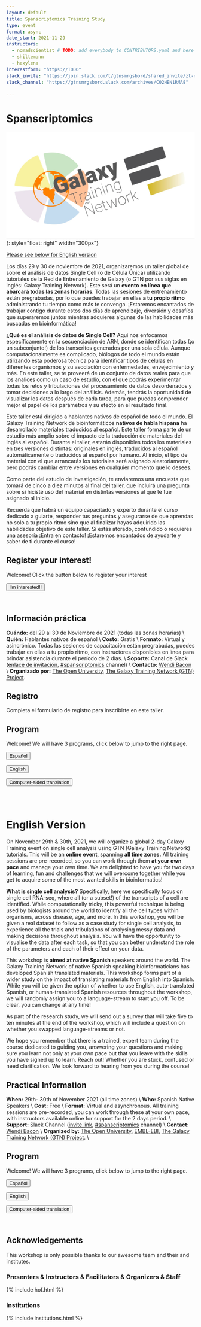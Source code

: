 ```yaml
---
layout: default
title: Spanscriptomics Training Study
type: event
format: async
date_start: 2021-11-29
instructors:
  - nomadscientist # TODO: add everybody to CONTRIBUTORS.yaml and here
  - shiltemann
  - hexylena
interestform: "https://TODO"
slack_invite: "https://join.slack.com/t/gtnsmrgsbord/shared_invite/zt-x7vinbs1-BA~Kht6N86JBhDq0uTIVdQ"
slack_channel: "https://gtnsmrgsbord.slack.com/archives/C02HEN1RMA8"

---
```


# Spanscriptomics

![Course logo](logo.png){: style="float: right" width="300px"}

[Please see below for English version]()

Los días 29 y 30 de noviembre de 2021, organizaremos un taller global de sobre el análisis de datos Single Cell (o de Célula Única) utilizando tutoriales de la Red de Entrenamiento de Galaxy (o GTN por sus siglas en inglés: Galaxy Training Network). Este será un **evento en línea que abarcará todas las zonas horarias**. Todas las sesiones de entrenamiento están pregrabadas, por lo que puedes trabajar en ellas **a tu propio ritmo** administrando tu tiempo como más te convenga.
¡Estaremos encantados de trabajar contigo durante estos dos días de aprendizaje, diversión y desafíos que superaremos juntos mientras adquieres algunas de las habilidades más buscadas en bioinformática!

**¿Qué es el análisis de datos de Single Cell?** Aquí nos enfocamos específicamente en la secuenciación de ARN, donde se identifican todas (¡o un subconjunto!) de los transcritos generados por una sola célula. Aunque computacionalmente es complicado, biólogos de todo el mundo están utilizando esta poderosa técnica para identificar tipos de células en diferentes organismos y su asociación con enfermedades, envejecimiento y más. En este taller, se te proveerá de un conjunto de datos reales para que los analices como un caso de estudio, con el que podrás experimentar todas los retos y tribulaciones del procesamiento de datos desordenados y tomar decisiones a lo largo del análisis. Además, tendrás la oportunidad de visualizar los datos después de cada tarea, para que puedas comprender mejor el papel de los parámetros y su efecto en el resultado final.

Este taller está dirigido a hablantes nativos de español de todo el mundo. El Galaxy Training Ñetwork de bioinformáticos **nativos de habla hispana** ha desarrollado materiales traducidos al español. Este taller forma parte de un estudio más amplio sobre el impacto de la traducción de materiales del inglés al español. Durante el taller, estarán disponibles todos los materiales en tres versiones distintas: originales en inglés, traducidos al español automáticamente o traducidos al español por humano. Al inicio, el tipo de material con el que arrancarás los tutoriales será asignado aleatoriamente, pero podrás cambiar entre versiones en cualquier momento que lo desees.

Como parte del estudio de investigación, te enviaremos una encuesta que tomará de cinco a diez minutos al final del taller, que incluirá una pregunta sobre si hiciste uso del material en distintas versiones al que te fue asignado al inicio.

Recuerda que habrá un equipo capacitado y experto durante el curso dedicado a guiarte, responder tus preguntas y asegurarse de que aprendas no solo a tu propio ritmo sino que al finalizar hayas adquirido las habilidades objetivo de este taller. Si estás atorado, confundido o requieres una asesoría ¡Entra en contacto! ¡Estaremos encantados de ayudarte y saber de ti durante el curso!


## Register your interest!

Welcome! Click the button below to register your interest

<a href="page.interestform"><button type="button" class="btn btn-success btn-lg">I'm interested!!</button></a>


<br/>


## Información práctica

**Cuándo:** del 29 al 30 de Noviembre de 2021 (todas las zonas horarias) \\
**Quién:** Hablantes nativos de español \\
**Costo:** Gratis \\
**Formato:** Virtual y asincrónico. Todas las sesiones de capacitación están pregrabadas, puedes trabajar en ellas a tu propio ritmo, con instructores disponibles en línea para brindar asistencia durante el período de 2 días. \\
**Soporte:** Canal de Slack ([enlace de invitación]({{page.slack_invite}}), [#spanscriptomics]({{page.slack_channel}}) channel) \\
**Contacto:** [Wendi Bacon](mailto:Wendi.Bacon@gmail.com) \\
**Organizado por:** [The Open University](https://www.openuniversity.edu/), [The Galaxy Training Network (GTN) Project](https://training.galaxyproject.org/training-material/hall-of-fame).


## Registro
Completa el formulario de registro para inscribirte en este taller.


## Program

Welcome! We will have 3 programs, click below to jump to the right page.

<a href="{{site.baseurl}}/events/spanscriptomics/program-es"><button type="button" class="btn btn-warning btn-info">Español</button></a>


<a href="{{site.baseurl}}/events/spanscriptomics/program-en"><button type="button" class="btn btn-warning btn-info">English</button></a>


<a href="{{site.baseurl}}/events/spanscriptomics/program-cat"><button type="button" class="btn btn-warning btn-info">Computer-aided translation</button></a>


<br><br>

# English Version

On November 29th & 30th, 2021, we will organize a global 2-day Galaxy Training event on single cell analysis using GTN (Galaxy Training Network) tutorials. This will be an **online event**, spanning **all time zones.** All training sessions are pre-recorded, so you can work through them **at your own pace** and manage your own time.
We are delighted to have you for two days of learning, fun and challenges that we will overcome together while you get to acquire some of the most wanted skills in bioinformatics!

**What is single cell analysis?** Specifically, here we specifically focus on single cell RNA-seq, where all (or a subset!) of the transcripts of a cell are identified. While computationally tricky, this powerful technique is being used by biologists around the world to identify all the cell types within organisms, across disease, age, and more. In this workshop, you will be given a real dataset to follow as a case study for single cell analysis, to experience all the trials and tribulations of analysing messy data and making decisions throughout analysis. You will have the opportunity to visualise the data after each task, so that you can better understand the role of the parameters and each of their effect on your data.

This workshop is **aimed at native Spanish** speakers around the world. The Galaxy Training Ñetwork of native Spanish speaking bioinformaticians has developed Spanish translated materials. This workshop forms part of a wider study on the impact of translating materials from English into Spanish. While you will be given the option of whether to use English, auto-translated Spanish, or human-translated Spanish resources throughout the workshop, we will randomly assign you to a language-stream to start you off. To be clear, you can change at any time!

As part of the research study, we will send out a survey that will take five to ten minutes at the end of the workshop, which will include a question on whether you swapped language-streams or not.

We hope you remember that there is a trained, expert team during the course dedicated to guiding you, answering your questions and making sure you learn not only at your own pace but that you leave with the skills you have signed up to learn. Reach out! Whether you are stuck, confused or need clarification. We look forward to hearing from you during the course!

## Practical Information

**When:** 29th- 30th of November 2021 (all time zones) \\
**Who:** Spanish Native Speakers \\
**Cost:** Free \\
**Format:** Virtual and asynchronous. All training sessions are pre-recorded, you can work through these at your own pace, with instructors available online for support for the 2 days period. \\
**Support:** Slack Channel  ([invite link]({{page.slack_invite}}), [#spanscriptomics]({{page.slack_channel}}) channel)  \\
**Contact:** [Wendi Bacon](mailto:Wendi.Bacon@gmail.com)  \\
**Organized by:** [The Open University](https://www.openuniversity.edu/), [EMBL-EBI](https://www.ebi.ac.uk/), [The Galaxy Training Network (GTN) Project](https://training.galaxyproject.org/training-material/hall-of-fame). \\


## Program

Welcome! We will have 3 programs, click below to jump to the right page.

<a href="{{site.baseurl}}/events/spanscriptomics/program-es"><button type="button" class="btn btn-warning btn-info">Español</button></a>


<a href="{{site.baseurl}}/events/spanscriptomics/program-en"><button type="button" class="btn btn-warning btn-info">English</button></a>


<a href="{{site.baseurl}}/events/spanscriptomics/program-cat"><button type="button" class="btn btn-warning btn-info">Computer-aided translation</button></a>

<br>


## Acknowledgements

This workshop is only possible thanks to our awesome team and their and institutes.

### Presenters & Instructors & Facilitators & Organizers & Staff

{% include hof.html %}

### Institutions

{% include institutions.html %}
